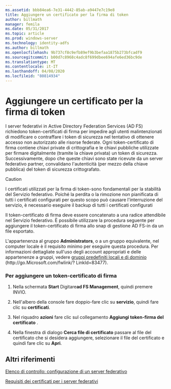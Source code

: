 ```yaml
---
ms.assetid: bbb84ea6-7e31-4442-85ab-a9447e7c19e8
title: Aggiungere un certificato per la firma di token
author: billmath
manager: femila
ms.date: 05/31/2017
ms.topic: article
ms.prod: windows-server
ms.technology: identity-adfs
ms.author: billmath
ms.openlocfilehash: 9b737cf8c9efb89ef9b3befaa1875b273bfcadf9
ms.sourcegitcommit: b00d7c8968c4adc8f699dbee694afe6ed36bc9de
ms.translationtype: MT
ms.contentlocale: it-IT
ms.lasthandoff: 04/08/2020
ms.locfileid: "80814934"
---
```

# <a name="add-a-token-signing-certificate"></a>Aggiungere un certificato per la firma di token


I server federativi in Active Directory Federation Services \(AD FS\) richiedono token\-certificati di firma per impedire agli utenti malintenzionati di modificare o contraffare i token di sicurezza nel tentativo di ottenere accesso non autorizzato alle risorse federate. Ogni token\-certificato di firma contiene chiavi private di crittografia e le chiavi pubbliche utilizzate per firmare digitalmente \(tramite la chiave privata\) un token di sicurezza. Successivamente, dopo che queste chiavi sono state ricevute da un server federativo partner, convalidano l'autenticità \(per mezzo della chiave pubblica\) del token di sicurezza crittografato.  
  
> [!CAUTION]  
> I certificati utilizzati per la firma di token\-sono fondamentali per la stabilità del Servizio federativo. Poiché la perdita o la rimozione non pianificata di tutti i certificati configurati per questo scopo può causare l'interruzione del servizio, è necessario eseguire il backup di tutti i certificati configurati  
  
Il token\-certificato di firma deve essere concatenato a una radice attendibile nel Servizio federativo. È possibile utilizzare la procedura seguente per aggiungere il token\-certificato di firma allo snap di gestione AD FS\-in da un file esportato.  
  
L'appartenenza al gruppo **Administrators**, o a un gruppo equivalente, nel computer locale è il requisito minimo per eseguire questa procedura.  Per informazioni dettagliate sull'uso degli account appropriati e delle appartenenze a gruppi, vedere [gruppi predefiniti locali e di dominio](https://go.microsoft.com/fwlink/?LinkId=83477) \(http:\/\/go.Microsoft.com\/fwlink\/? LinkId\=83477\).   
  
### <a name="to-add-a-token-signing-certificate"></a>Per aggiungere un token\-certificato di firma  
  
1.  Nella schermata **Start** Digitare**ad FS Management**, quindi premere INVIO.  
  
2.  Nell'albero della console fare doppio\-fare clic su **servizio**, quindi fare clic su **certificati**.  
  
3.  Nel riquadro **azioni** fare clic sul collegamento **Aggiungi token\-firma del certificato** .  
  
4.  Nella finestra di dialogo **Cerca file di certificato** passare al file del certificato che si desidera aggiungere, selezionare il file del certificato e quindi fare clic su **Apri**.  
  
## <a name="additional-references"></a>Altri riferimenti  
[Elenco di controllo: configurazione di un server federativo](Checklist--Setting-Up-a-Federation-Server.md)  
  
[Requisiti dei certificati per i server federativi](https://technet.microsoft.com/library/dd807040.aspx)  
  

